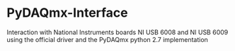 # PyDAQmx-Interface
Interaction with National Instruments boards NI USB 6008 and NI USB 6009 using the official driver and the PyDAQmx python 2.7 implementation
